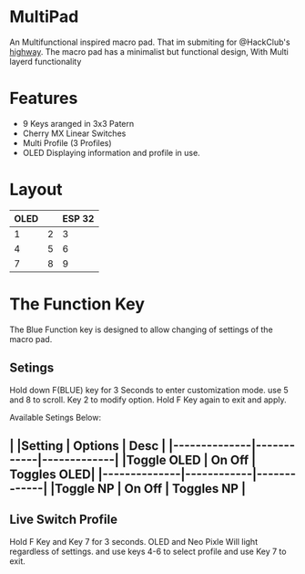 # MultiPad
An Multifunctional inspired macro pad. That im submiting for @HackClub's <a href="highway.hackclub.com">highway</a>. The macro pad has a minimalist but functional design, With Multi layerd functionality


# Features

  - 9 Keys aranged in 3x3 Patern
  - Cherry MX Linear Switches
  - Multi Profile (3 Profiles)
  - OLED Displaying information and profile in use.

# Layout

|    OLED |        | ESP 32 |
|---------|--------|--------|
|    1    |    2   |    3   |
|    4    |    5   |    6   |
|    7    |    8   |    9   |


# The Function Key

The Blue Function key is designed to allow changing of settings of the macro pad.

##  Setings

Hold down F(BLUE) key for 3 Seconds to enter customization mode. use 5 and 8 to scroll. Key 2 to modify option. Hold F Key again to exit and apply. 

Available Setings Below:

|
|Setting       | Options    | Desc        |
|--------------|------------|-------------|
|Toggle OLED   | On  Off    | Toggles OLED|
|--------------|------------|-------------|
|Toggle NP     | On  Off    | Toggles NP  |
-------------------------------------------

## Live Switch Profile 

Hold F Key and Key 7 for 3 seconds. OLED and Neo Pixle Will light regardless of settings. and use keys 4-6 to select profile and use Key 7 to exit.


